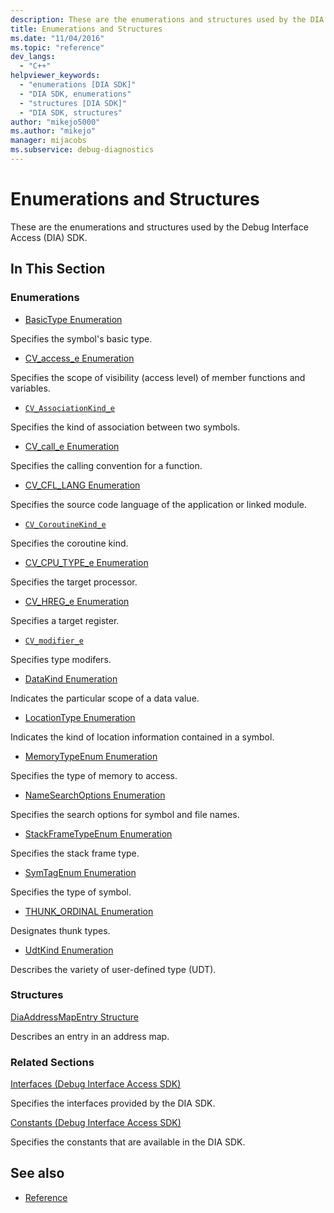 ```yaml
---
description: These are the enumerations and structures used by the DIA SDK.
title: Enumerations and Structures
ms.date: "11/04/2016"
ms.topic: "reference"
dev_langs:
  - "C++"
helpviewer_keywords:
  - "enumerations [DIA SDK]"
  - "DIA SDK, enumerations"
  - "structures [DIA SDK]"
  - "DIA SDK, structures"
author: "mikejo5000"
ms.author: "mikejo"
manager: mijacobs
ms.subservice: debug-diagnostics
---
```


# Enumerations and Structures

These are the enumerations and structures used by the Debug Interface Access (DIA) SDK.

## In This Section

### Enumerations

- [BasicType Enumeration](../../debugger/debug-interface-access/basictype.md)

Specifies the symbol's basic type.

- [CV_access_e Enumeration](../../debugger/debug-interface-access/cv-access-e.md)

Specifies the scope of visibility (access level) of member functions and variables.

- [`CV_AssociationKind_e`](../../debugger/debug-interface-access/cv-associationkind-e.md)

Specifies the kind of association between two symbols.

- [CV_call_e Enumeration](../../debugger/debug-interface-access/cv-call-e.md)

Specifies the calling convention for a function.

- [CV_CFL_LANG Enumeration](../../debugger/debug-interface-access/cv-cfl-lang.md)

Specifies the source code language of the application or linked module.

- [`CV_CoroutineKind_e`](../../debugger/debug-interface-access/cv-coroutinekind-e.md)

Specifies the coroutine kind.

- [CV_CPU_TYPE_e Enumeration](../../debugger/debug-interface-access/cv-cpu-type-e.md)

Specifies the target processor.

- [CV_HREG_e Enumeration](../../debugger/debug-interface-access/cv-hreg-e.md)

Specifies a target register.

- [`CV_modifier_e`](../../debugger/debug-interface-access/cv-modifier-e.md)

Specifies type modifers.

- [DataKind Enumeration](../../debugger/debug-interface-access/datakind.md)

Indicates the particular scope of a data value.

- [LocationType Enumeration](../../debugger/debug-interface-access/locationtype.md)

Indicates the kind of location information contained in a symbol.

- [MemoryTypeEnum Enumeration](../../debugger/debug-interface-access/memorytypeenum.md)

Specifies the type of memory to access.

- [NameSearchOptions Enumeration](../../debugger/debug-interface-access/namesearchoptions.md)

Specifies the search options for symbol and file names.

- [StackFrameTypeEnum Enumeration](../../debugger/debug-interface-access/stackframetypeenum.md)

Specifies the stack frame type.

- [SymTagEnum Enumeration](../../debugger/debug-interface-access/symtagenum.md)

Specifies the type of symbol.

- [THUNK_ORDINAL Enumeration](../../debugger/debug-interface-access/thunk-ordinal.md)

Designates thunk types.

- [UdtKind Enumeration](../../debugger/debug-interface-access/udtkind.md)

Describes the variety of user-defined type (UDT).

### Structures

[DiaAddressMapEntry Structure](../../debugger/debug-interface-access/diaaddressmapentry.md)

Describes an entry in an address map.

### Related Sections

[Interfaces (Debug Interface Access SDK)](../../debugger/debug-interface-access/interfaces-debug-interface-access-sdk.md)

Specifies the interfaces provided by the DIA SDK.

[Constants (Debug Interface Access SDK)](../../debugger/debug-interface-access/constants-debug-interface-access-sdk.md)

Specifies the constants that are available in the DIA SDK.

## See also

- [Reference](../../debugger/debug-interface-access/debug-interface-access-sdk-reference.md)
